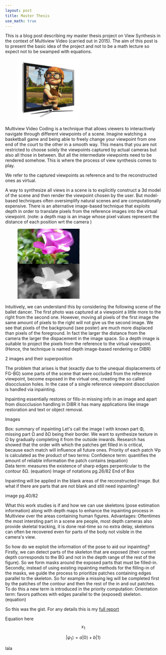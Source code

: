 ```yaml
---
layout: post
title: Master Thesis
use_math: true
---
```


This is a blog post describing my master thesis project on View Synthesis in the context of Multiview Video \(carried out in 2015\). The aim of this post is to present the basic idea of the project and not to be a math lecture so expect not to be swamped with equations. 
<figure><img src="/images/3dtv.jpg" alt="3D-TV" style="width: 200px;"/></figure>

Multiview Video Coding is a technique that allows viewers to interactively navigate through different viewpoints of a scene. Imagine watching a basketball game and being able to freely change your viewpoint from one end of the court to the other in a smooth way. This means that you are not restricted to choose solely the viewpoints captured by actual cameras but also all those in between. But all the intermediate viewpoints need to be rendered somehow. This is where the process of view synthesis comes to play.

We refer to the captured viewpoints as reference and to the reconstructed ones as virtual.

A way to synthesize all views in a scene is to explicitly construct a 3d model of the scene and then render the viewpoint chosen by the user. But model-based techniques often oversimplify natural scenes and are computationally expensive. There is an alternative image-based technique that exploits depth in order to translate pixels from the reference images into the virtual viewpoint. \(note: a depth map is an image whose pixel values represent the distance of each position wrt the camera \)

<figure><img src="/images/flower-depth.png" alt="depth image" style="width: 200px;"/></figure>

Intuitively, we can understand this by considering the following scene of the ballet dancer. The first photo was captured at a viewpoint a little more to the right from the second one. However, moving all pixels of the first image the same amount of pixels to the right will not give us the second image. We see that pixels of the background \(see poster\) are much more displaced than pixels of the foreground. In fact the larger the distance from the camera the larger the dispacement in the image space. So a depth image is suitable to project the pixels from the reference to the virtual viewpoint. \(Hence, the technique is named depth image-based rendering or DIBR\)

2 images and their superposition

The problem that arises is that \(exactly due to the unequal displacements of FG-BG\) some parts of the scene that were occluded from the reference viewpoint, become exposed in the virtual one, creating the so called disocclusion holes. In the case of a single reference viewpoint disocclusion is handled via inpainting.

Inpainting essentially restores or fills-in missing info in an image and apart from disocclusion handling in DIBR it has many applications like image restoration and text or object removal.

Images

Box: summary of inpainting
Let's call the image I with known part Φ, missing part Ω and δΩ being their border. We want to synthesize texture in Ω by gradually completing it from the outside inwards. Research has showed that the order with which the patches get filled in is critical, because each match will influence all future ones. Priority of each patch Ψp is calculated as the product of two terms:
Confidence term: quantifies the amount of reliable information the patch contains (equation)  
Data term: measures the existence of sharp edges perpenticular to the contour δΩ. (equation)
Image of notations pg.26/82
End of Box


Inpainting will be applied in the blank areas of the reconstructed image. But what if there are parts that are not blank and still need inpainting?

image pg.40/82


What this work studies is if and how we can use skeletons \(pose estimation information\) along with depth maps to enhance the inpainting process in Multiview over the areas containing human figures. Advantages: Oftentimes the most intersting part in a scene are people, most depth cameras also provide skeletal tracking, it is done real-time so no extra delay, skeletons can often be recovered even for parts of the body not visible in the camera's view.

So how do we exploit the information of the pose to aid our inpainting?
Firstly, we can detect parts of the skeleton that are exposed \(their current depth corresponds to the BG and not in the depth range of the rest of the figure\). So we form masks around the exposed parts that must be filled-in. Secondly, instead of using existing inpainting methods for the filling-in of the masks, we guide the process to prioritize patches containing edges parallel to the skeleton. So for example a missing leg will be completed first by the patches of the contour and then the rest of the in and out patches. To do this a new term is introduced in the priority computation:
Orientation term: favors pathces with edges parallel to the \(exposed\) skeleton. (equation)


So this was the gist. For any details this is my [full report](http://vivliothmmy2.ee.auth.gr/wp-content/uploads/participants-database/kasimidou_eleftheria_dibr.pdf)



Equation here $$x_1$$

$$
   |\psi_1\rangle = a|0\rangle + b|1\rangle
$$

lala
